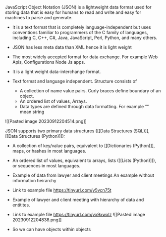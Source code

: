 JavaScript Object Notation (JSON) is a lightweight data format used for storing data that is easy for humans to read and write and easy for machines to parse and generate. 
- It is a text format that is completely language-independent but uses conventions familiar to programmers of the C family of languages, including C, C++, C#, Java, JavaScript, Perl, Python, and many others.
- JSON has less meta data than XML hence it is light weight

- The most widely accepted format for data exchange. 
	For example Web Apis, Configurations Node Js apps.
- It is a light weight data-interchange format.
- Text format and language independent.
	Structure consists of
	- A collection of name value pairs. Curly braces define boundary of an object.
	- An ordered list of values, Arrays.
	- Data types are defined through data formatting. 
		For example ”” mean string

![[Pasted image 20230912204514.png]]

JSON supports two primary data structures ([[Data Structures (SQL)]], [[Data Structures (Python)]]):
- A collection of key/value pairs, equivalent to [[Dictionaries (Python)]], maps, or hashes in most languages.
- An ordered list of values, equivalent to arrays, lists ([[Lists (Python)]]), or sequences in most languages.




- Example of data from lawyer and client meetings 
	An example without information heirarchy
- Link to example file https://tinyurl.com/y5vcn75t
- Example of lawyer and client meeting with hierarchy of data and entitites.
- Link to example file https://tinyurl.com/yx9xwxlz
![[Pasted image 20230912204838.png]]
- So we can have objects within objects